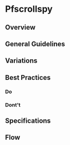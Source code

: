 # Pfscrollspy

## Overview

## General Guidelines

## Variations

## Best Practices

### Do

### Dont't

## Specifications

## Flow
